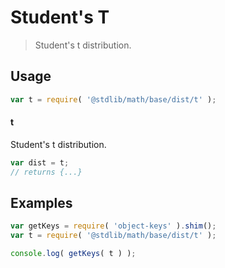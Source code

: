 # Student's T

> Student's t distribution.


<section class="usage">

## Usage

``` javascript
var t = require( '@stdlib/math/base/dist/t' );
```

#### t

Student's t distribution.

``` javascript
var dist = t;
// returns {...}
```

</section>

<!-- /.usage -->


<section class="examples">

## Examples

<!-- TODO: better examples -->

``` javascript
var getKeys = require( 'object-keys' ).shim();
var t = require( '@stdlib/math/base/dist/t' );

console.log( getKeys( t ) );
```

</section>

<!-- /.examples -->


<section class="links">

</section>

<!-- /.links -->
